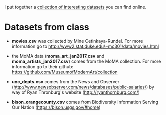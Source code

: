 

I put together a [collection of interesting datasets](https://idc9.github.io/stor390/data/collection.html) you can find online.

# Datasets from class
- **movies.csv** was collected by Mine Cetinkaya-Rundel. For more information go to http://www2.stat.duke.edu/~mc301/data/movies.html

- the MoMA data (**moma_art_jan2017.csv** and **moma_artists_jan2017.csv**) comes from the MoMA collection. For more information go to their github: https://github.com/MuseumofModernArt/collection

- **unc_depts.csv** comes from the News and Observer (http://www.newsobserver.com/news/databases/public-salaries/) by way of Ryan Thronburg's website (http://ryanthornburg.com/)

- **bison_orangecounty.csv** comes from Biodiversity Information Serving Our Nation (https://bison.usgs.gov/#home)
